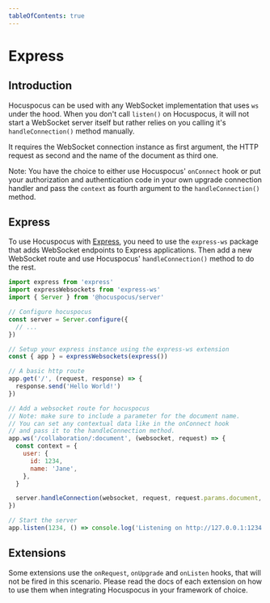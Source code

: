 ```yaml
---
tableOfContents: true
---
```


# Express

## Introduction
Hocuspocus can be used with any WebSocket implementation that uses `ws` under the hood. When you don't call `listen()` on Hocuspocus, it will not start a WebSocket server itself but rather relies on you calling it's `handleConnection()` method manually.

It requires the WebSocket connection instance as first argument, the HTTP request as second and the name of the document as third one.

Note: You have the choice to either use Hocuspocus' `onConnect` hook or put your authorization and authentication code in your own upgrade connection handler and pass the `context` as fourth argument to the `handleConnection()` method.

## Express
To use Hocuspocus with [Express](https://expressjs.com), you need to use the `express-ws` package that adds WebSocket endpoints to Express applications. Then add a new WebSocket route and use Hocuspocus' `handleConnection()` method to do the rest.

```js
import express from 'express'
import expressWebsockets from 'express-ws'
import { Server } from '@hocuspocus/server'

// Configure hocuspocus
const server = Server.configure({
  // ...
})

// Setup your express instance using the express-ws extension
const { app } = expressWebsockets(express())

// A basic http route
app.get('/', (request, response) => {
  response.send('Hello World!')
})

// Add a websocket route for hocuspocus
// Note: make sure to include a parameter for the document name.
// You can set any contextual data like in the onConnect hook
// and pass it to the handleConnection method.
app.ws('/collaboration/:document', (websocket, request) => {
  const context = {
    user: {
      id: 1234,
      name: 'Jane',
    },
  }

  server.handleConnection(websocket, request, request.params.document, context)
})

// Start the server
app.listen(1234, () => console.log('Listening on http://127.0.0.1:1234'))
```

## Extensions
Some extensions use the `onRequest`, `onUpgrade` and `onListen` hooks, that will not be fired in this scenario. Please read the docs of each extension on how to use them when integrating Hocuspocus in your framework of choice.
